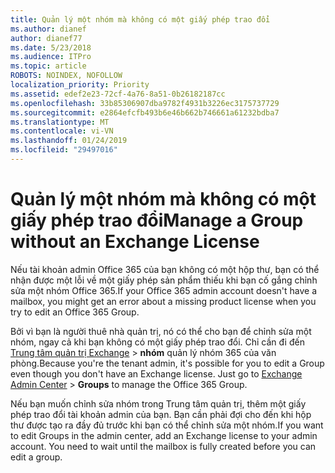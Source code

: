 ```yaml
---
title: Quản lý một nhóm mà không có một giấy phép trao đổi
ms.author: dianef
author: dianef77
ms.date: 5/23/2018
ms.audience: ITPro
ms.topic: article
ROBOTS: NOINDEX, NOFOLLOW
localization_priority: Priority
ms.assetid: edef2e23-72cf-4a76-8a51-0b26182187cc
ms.openlocfilehash: 33b85306907dba9782f4931b3226ec3175737729
ms.sourcegitcommit: e2864efcfb493b6e46b662b746661a61232bdba7
ms.translationtype: MT
ms.contentlocale: vi-VN
ms.lasthandoff: 01/24/2019
ms.locfileid: "29497016"
---
```

# <a name="manage-a-group-without-an-exchange-license"></a><span data-ttu-id="79607-102">Quản lý một nhóm mà không có một giấy phép trao đổi</span><span class="sxs-lookup"><span data-stu-id="79607-102">Manage a Group without an Exchange License</span></span>

<span data-ttu-id="79607-103">Nếu tài khoản admin Office 365 của bạn không có một hộp thư, bạn có thể nhận được một lỗi về một giấy phép sản phẩm thiếu khi bạn cố gắng chỉnh sửa một nhóm Office 365.</span><span class="sxs-lookup"><span data-stu-id="79607-103">If your Office 365 admin account doesn't have a mailbox, you might get an error about a missing product license when you try to edit an Office 365 Group.</span></span>
  
<span data-ttu-id="79607-p101">Bởi vì bạn là người thuê nhà quản trị, nó có thể cho bạn để chỉnh sửa một nhóm, ngay cả khi bạn không có một giấy phép trao đổi. Chỉ cần đi đến [Trung tâm quản trị Exchange](https://support.office.com/article/https://outlook.office365.com/ecp.aspx) \> **nhóm** quản lý nhóm 365 của văn phòng.</span><span class="sxs-lookup"><span data-stu-id="79607-p101">Because you're the tenant admin, it's possible for you to edit a Group even though you don't have an Exchange license. Just go to [Exchange Admin Center](https://support.office.com/article/https://outlook.office365.com/ecp.aspx) \> **Groups** to manage the Office 365 Group.</span></span> 
  
<span data-ttu-id="79607-p102">Nếu bạn muốn chỉnh sửa nhóm trong Trung tâm quản trị, thêm một giấy phép trao đổi tài khoản admin của bạn. Bạn cần phải đợi cho đến khi hộp thư được tạo ra đầy đủ trước khi bạn có thể chỉnh sửa một nhóm.</span><span class="sxs-lookup"><span data-stu-id="79607-p102">If you want to edit Groups in the admin center, add an Exchange license to your admin account. You need to wait until the mailbox is fully created before you can edit a group.</span></span>
  

